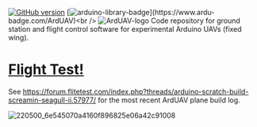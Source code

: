 [![GitHub version](https://badge.fury.io/gh/PowerBroker2%2FArdUAV.svg)](https://badge.fury.io/gh/PowerBroker2%2FArdUAV) [![arduino-library-badge](https://www.ardu-badge.com/badge/ArdUAV.svg?)](https://www.ardu-badge.com/ArdUAV)<br />
![ArdUAV-logo](https://user-images.githubusercontent.com/20977405/64482538-a514ae00-d1c1-11e9-998e-7d2a7c17db61.png)
Code repository for ground station and flight control software for experimental Arduino UAVs (fixed wing).

# [Flight Test!](https://youtu.be/rPLp50zgQIw)

See https://forum.flitetest.com/index.php?threads/arduino-scratch-build-screamin-seagull-ii.57977/ for the most recent ArdUAV plane build log.

![220500_6e545070a4160f896825e06a42c91008](https://user-images.githubusercontent.com/20977405/56856999-49920400-6935-11e9-973e-fa402c1bb689.jpg)
